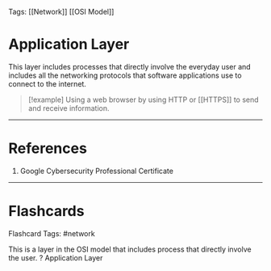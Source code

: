 Tags: [[Network]] [[OSI Model]]
# Application Layer

This layer includes processes that directly involve the everyday user and includes all the networking protocols that software applications use to connect to the internet.

> [!example] 
> Using a web browser by using HTTP or [[HTTPS]] to send and receive information.

---
# References

1. Google Cybersecurity Professional Certificate

---
# Flashcards

Flashcard Tags: #network 

This is a layer in the OSI model that includes process that directly involve the user.
?
Application Layer
<!--SR:!2024-05-04,4,270-->